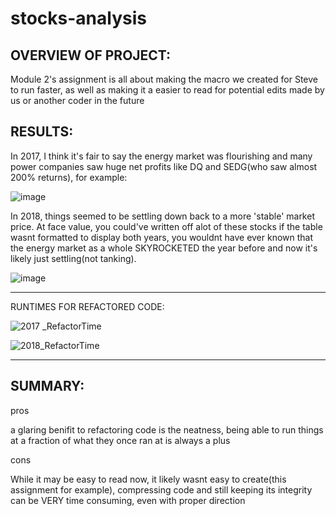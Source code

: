 # stocks-analysis
## OVERVIEW OF PROJECT:

Module 2's assignment is all about making the macro we created for Steve to run faster, as well as making it a easier to read for potential edits made by us or another coder in the future


## RESULTS:
In 2017, I think it's fair to say the energy market was flourishing and many power companies saw huge net profits like DQ and SEDG(who saw almost 200% returns), for example:

![image](https://user-images.githubusercontent.com/105184244/176032945-fc626f2c-9050-4d5f-aecb-31a998797fdb.png)


In 2018, things seemed to be settling down back to a more 'stable' market price. At face value, you could've written off alot of these stocks if the table wasnt formatted to display both years, you wouldnt have ever known that the energy market as a whole SKYROCKETED the year before and now it's likely just settling(not tanking).

![image](https://user-images.githubusercontent.com/105184244/176034373-16224dba-2357-44fb-b651-20c52ac3b9ba.png)

---

RUNTIMES FOR REFACTORED CODE:


![2017 _RefactorTime](https://user-images.githubusercontent.com/105184244/176034613-93321370-adbf-4097-89fb-30c78cab5f2f.PNG)

![2018_RefactorTime](https://user-images.githubusercontent.com/105184244/176034641-8378f584-eeb1-4b8c-b237-fb32abe0986b.PNG)

---

## SUMMARY:

pros

a glaring benifit to refactoring code is the neatness, being able to run things at a fraction of what they once ran at is always a plus 

cons

While it may be easy to read now, it likely wasnt easy to create(this assignment for example), compressing code and still keeping its integrity can be VERY time consuming, even with proper direction
